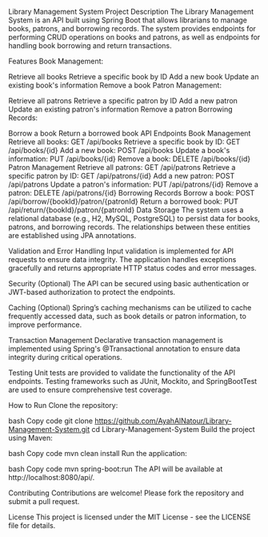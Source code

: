 Library Management System
Project Description
The Library Management System is an API built using Spring Boot that allows librarians to manage books, patrons, and borrowing records. The system provides endpoints for performing CRUD operations on books and patrons, as well as endpoints for handling book borrowing and return transactions.

Features
Book Management:

Retrieve all books
Retrieve a specific book by ID
Add a new book
Update an existing book's information
Remove a book
Patron Management:

Retrieve all patrons
Retrieve a specific patron by ID
Add a new patron
Update an existing patron's information
Remove a patron
Borrowing Records:

Borrow a book
Return a borrowed book
API Endpoints
Book Management
Retrieve all books: GET /api/books
Retrieve a specific book by ID: GET /api/books/{id}
Add a new book: POST /api/books
Update a book's information: PUT /api/books/{id}
Remove a book: DELETE /api/books/{id}
Patron Management
Retrieve all patrons: GET /api/patrons
Retrieve a specific patron by ID: GET /api/patrons/{id}
Add a new patron: POST /api/patrons
Update a patron's information: PUT /api/patrons/{id}
Remove a patron: DELETE /api/patrons/{id}
Borrowing Records
Borrow a book: POST /api/borrow/{bookId}/patron/{patronId}
Return a borrowed book: PUT /api/return/{bookId}/patron/{patronId}
Data Storage
The system uses a relational database (e.g., H2, MySQL, PostgreSQL) to persist data for books, patrons, and borrowing records. The relationships between these entities are established using JPA annotations.

Validation and Error Handling
Input validation is implemented for API requests to ensure data integrity. The application handles exceptions gracefully and returns appropriate HTTP status codes and error messages.

Security (Optional)
The API can be secured using basic authentication or JWT-based authorization to protect the endpoints.

Caching (Optional)
Spring’s caching mechanisms can be utilized to cache frequently accessed data, such as book details or patron information, to improve performance.

Transaction Management
Declarative transaction management is implemented using Spring's @Transactional annotation to ensure data integrity during critical operations.

Testing
Unit tests are provided to validate the functionality of the API endpoints. Testing frameworks such as JUnit, Mockito, and SpringBootTest are used to ensure comprehensive test coverage.

How to Run
Clone the repository:

bash
Copy code
git clone https://github.com/AyahAlNatour/Library-Management-System.git
cd Library-Management-System
Build the project using Maven:

bash
Copy code
mvn clean install
Run the application:

bash
Copy code
mvn spring-boot:run
The API will be available at http://localhost:8080/api/.

Contributing
Contributions are welcome! Please fork the repository and submit a pull request.

License
This project is licensed under the MIT License - see the LICENSE file for details.
